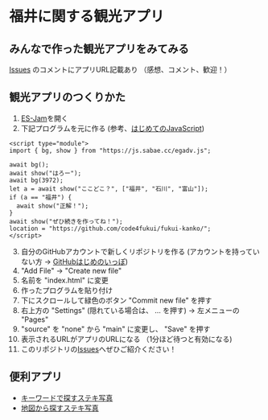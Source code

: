 # 福井に関する観光アプリ

## みんなで作った観光アプリをみてみる

[Issues](https://github.com/code4fukui/fukui-kanko/issues) のコメントにアプリURL記載あり （感想、コメント、歓迎！）

## 観光アプリのつくりかた

1. [ES-Jam](https://code4fukui.github.io/htmlprac/)を開く
2. 下記プログラムを元に作る (参考、[はじめてのJavaScript](https://github.com/code4fukui/slide/blob/main/%E3%81%AF%E3%81%98%E3%82%81%E3%81%A6%E3%81%AEJavaScript.pdf))
```
<script type="module">
import { bg, show } from "https://js.sabae.cc/egadv.js";

await bg();
await show("はろー");
await bg(3972);
let a = await show("ここどこ？", ["福井", "石川", "富山"]);
if (a == "福井") {
  await show("正解！");
}
await show("ぜひ続きを作ってね！");
location = "https://github.com/code4fukui/fukui-kanko/";
</script>
```
3. 自分のGitHubアカウントで新しくリポジトリを作る (アカウントを持っていない方 → [GitHubはじめのいっぽ](https://github.com/code4fukui/slide/blob/main/GitHub%E3%81%AF%E3%81%98%E3%82%81%E3%81%AE%E3%81%84%E3%81%A3%E3%81%BD.pdf))
4. "Add File" → "Create new file"
5. 名前を "index.html" に変更
6. 作ったプログラムを貼り付け
7. 下にスクロールして緑色のボタン "Commit new file" を押す
8. 右上方の "Settings" (隠れている場合は、 ... を押す) → 左メニューの "Pages"
9. "source" を "none" から "main" に変更し、 "Save" を押す
10. 表示されるURLがアプリのURLになる （1分ほど待つと有効になる)
11. このリポジトリの[Issues](https://github.com/code4fukui/fukui-kanko/issues)へぜひご紹介ください！

## 便利アプリ

- [キーワードで探すステキ写真](https://code4fukui.github.io/find47/search.html)
- [地図から探すステキ写真](https://code4fukui.github.io/find47/map.html)
